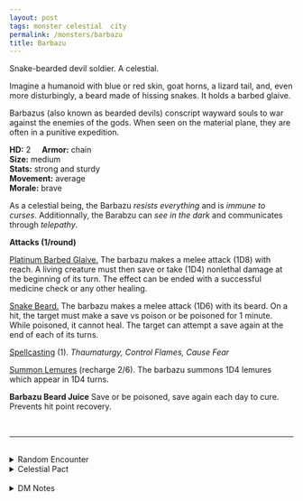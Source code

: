 ```yaml
---
layout: post
tags: monster celestial  city
permalink: /monsters/barbazu
title: Barbazu
---
```


Snake-bearded devil soldier. A celestial.

Imagine a humanoid with blue or red skin, goat horns, a lizard tail, and, even more disturbingly, a beard made of hissing snakes. It holds a barbed glaive.

Barbazus (also known as bearded devils) conscript wayward souls to war against the enemies of the gods. When seen on the material plane, they are often in a punitive expedition.

**HD:** 2  &nbsp; &nbsp;  **Armor:** chain <br>
**Size:** medium <br>
**Stats:** strong and sturdy  <br>
**Movement:** average <br>
**Morale:** brave <br>

As a celestial being, the Barbazu *resists everything* and is *immune to curses*. Additionnally, the Barabzu can *see in the dark* and communicates through *telepathy*.

**Attacks (1/round)**

<ins>Platinum Barbed Glaive.</ins> The barbazu makes a melee attack (1D8) with reach. A living creature must then save or take (1D4) nonlethal damage at the beginning of its turn. The effect can be ended with a successful medicine check or any other healing.

<ins>Snake Beard.</ins>  The barbazu makes a melee attack (1D6) with its beard. On a hit, the target must make a save vs poison or be poisoned for 1 minute. While poisoned, it cannot heal. The target can attempt a save again at the end of each of its turns.

<ins>Spellcasting</ins> (1). *Thaumaturgy, Control Flames, Cause Fear*

<ins>Summon Lemures</ins> (recharge 2/6). The barbazu summons 1D4 lemures which appear in 1D4 turns.

<span class="alchemy">**Barbazu Beard Juice** Save or be poisoned, save again each day to cure. Prevents hit point recovery.</span>

<br>

---

<br>

<details markdown="1">
<summary>Random Encounter</summary>
1. **Monster:** 1D6 barbazus & 1D10 lemures.
1. **Lair:** An infernal armory with impaled sinners and lemures. They are alive and at various degrees of transforming into barbazus. <br>	&nbsp; OR <br>	**Omen:** Smell of sulfur and an ominous war horn.
1. **Spoor:** A recently impaled person, still alive.
1. **Tracks:** The sound of soldiers marching and the smell of sulfur.
1. **Trace:** A crucified body used as a training dummy.
1. **Trace:** Lemures impaled on glaives in agony.
</details>

<details markdown="1">
<summary>Celestial Pact</summary>
Evil celestials give the reward and the quest at the same time, then try to make accomplishing the quest impossible within the decided time frame. Good celestials give a quest first and the reward upon completion. The price of breaking a pact is always your soul. 

**Reward:**

1. A barbazu barbed glaive.
1. Snake hair or beard that allow you to produce one dose of barbazu beard juice per day.
1. A lemure follower.
1. An arsenal of hell-forged [platinum](https://saltygoo.github.io/2020/11/10/extra-rules#rare-metals) weapons.
1. Glistening red skin and the power to cast [pyrokinesis](https://saltygoo.github.io/2020/11/13/pyrokinesis/) with 1 Spell Dice once per day.
1. Glistening blue skin and the power to cast [dread manifestation](https://saltygoo.github.io/2020/11/13/dread-manifestation/) with 1 Spell Dice once per day.

**Quest:**

1. You must massacre every single member of an aberrant cult.
1. You must herd 1D100 escaped lemures.
1. You must participate in one battle in the holy war against the abyss.
1. Discover and share the true name of 6 demon cultists.
1. Rake the Styx for soul barnacles.
1. Recruit 66 souls for the holy crusade.
</details>

<br>

<details markdown="1">
<summary>DM Notes</summary>
Barbazus are very cool mechanically with their unique attacks, but also aesthetically, seamlessly fitting christian, persian and indian depictions of demons. Sadly, since their first introduction, they have lost most of their magical powers. Compared to [the Monster Manual (5e)](https://5e.tools/book.html#mm), I brought back the spellcasting and tried to give them a sense of purpose besides being army grunts. — SaltyGoo
</details>
